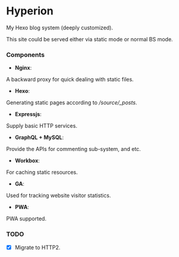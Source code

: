 # Hyperion

My Hexo blog system (deeply customized). 

This site could be served either via static mode or normal BS mode.


### Components

* **Nginx**:

A backward proxy for quick dealing with static files.

* **Hexo**:

Generating static pages according to */source/_posts*.

* **Expressjs**: 

Supply basic HTTP services.

* **GraphQL + MySQL**: 

Provide the APIs for commenting sub-system, and etc.

* **Workbox**:

For caching static resources.

* **GA**:

Used for tracking website visitor statistics.

* **PWA**:

PWA supported.


### TODO

- [x] Migrate to HTTP2.
